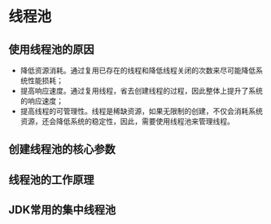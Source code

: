# 线程池

## 使用线程池的原因

- 降低资源消耗。通过复用已存在的线程和降低线程关闭的次数来尽可能降低系统性能损耗；
- 提高响应速度。通过复用线程，省去创建线程的过程，因此整体上提升了系统的响应速度；
- 提高线程的可管理性。线程是稀缺资源，如果无限制的创建，不仅会消耗系统资源，还会降低系统的稳定性，因此，需要使用线程池来管理线程。

## 创建线程池的核心参数

## 线程池的工作原理

## JDK常用的集中线程池